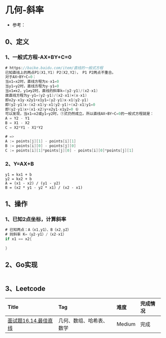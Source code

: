 # 几何-斜率

- 参考：

## 0、定义

### 1、一般式方程-AX+BY+C=0

```go
# https://baike.baidu.com/item/直线的一般式方程
已知直线上的两点P1(X1,Y1) P2(X2,Y2)， P1 P2两点不重合。
对于AX+BY+C=0：
当x1=x2时，直线方程为x-x1=0
当y1=y2时，直线方程为y-y1=0
当x1≠x2，y1≠y2时，直线的斜率k=(y2-y1)/(x2-x1)
故直线方程为y-y1=(y2-y1)/(x2-x1)×(x-x1)
即x2y-x1y-x2y1+x1y1=(y2-y1)x-x1(y2-y1)
即(y2-y1)x-(x2-x1)y-x1(y2-y1)+(x2-x1)y1=0
即(y2-y1)x+(x1-x2)y+x2y1-x1y2=0 ①
可以发现，当x1=x2或y1=y2时，①式仍然成立。所以直线AX+BY+C=0的一般式方程就是：
A = Y2 - Y1
B = X1 - X2
C = X2*Y1 - X1*Y2

# =>
A := points[j][1] - points[i][1]
B := points[i][0] - points[j][0]
C := points[i][1]*points[j][0] - points[i][0]*points[j][1]
```

### 2、Y=AX+B

```
y1 = kx1 + b
y2 = kx2 + b
A = (x1 - x2) / (y1 - y2)
B = (x2 * y1 - y2 * x1) / (x2 - x1)
```

## 1、操作

### 1、已知2点坐标，计算斜率

```go
# 已知两点：A（x1,y1）、B（x2,y2）
# 则斜率 K=（y2-y1）/（x2-x1）
if x1 == x2{
	
}
```

## 2、Go实现

```go

```

## 3、Leetcode

| Title                                                         | Tag          | 难度     | 完成情况 |
|:--------------------------------------------------------------|:-------------|:-------|:-----|
| [面试题16.14.最佳直线](https://leetcode.cn/problems/best-line-lcci/) | 几何、数组、哈希表、数学 | Medium | 完成   |